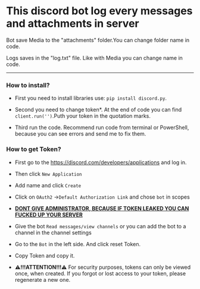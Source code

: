 # This discord bot log every messages and attachments in server 

Bot save Media to the "attachments" folder.You can change folder name in code.

Logs saves in the "log.txt" file. Like with Media you can change name in code.

---

### How to install?

- First you need to install libraries use: `pip install discord.py`.
  
- Second you need to change token*. At the end of code you can find `client.run('')`.Puth your token in the quotation marks.
  
- Third run the code. Recommend run code from terminal or PowerShell, because you can see errors and send me to fix them.
  

### How to get Token?

- First go to the https://discord.com/developers/applications and log in.
- Then click `New Application`

- Add name and click `Create`
  
- Click on `OAuth2` ->`Default Authorization Link` and chose `bot` in scopes
  
- **<u>DONT GIVE ADMINISTRATOR, BECAUSE IF TOKEN LEAKED YOU CAN FUCKED UP YOUR SERVER</u>**
  
- Give the bot `Read messages/view channels` or you can add the bot to a channel in the channel settings
  
- Go to the `Bot` in the left side. And click reset Token.
  
- Copy Token and copy it.
  
- **⚠️!!!ATTENTION!!!⚠️** For security purposes, tokens can only be viewed once, when created. If you forgot or lost access to your token, please regenerate a new one.
